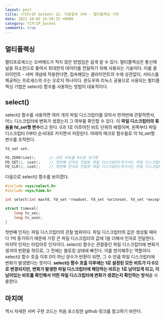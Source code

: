 ```yaml
---
layout: post
title: <TCP/IP Socket> 12. 다중접속 서버 - 멀티플렉싱 기반
date: 2021-10-02 15:50:23 +0900
category: TCP/IP_Socket
comments: true
---
```


## 멀티플렉싱

멀티프로세스는 오버헤드가 적지 않은 방법임은 쉽게 알 수 있다. 멀티플렉싱은 통신채널을 최소한으로 줄여서 최대한의 데이터를 전달하기 위해 사용되는 기술이다. 이를 클라이언트 - 서버 개념에 적용한다면, 접속해있는 클라이언트의 수에 상관없이, 서비스를 제공하는 프로세스의 수는 오로지 하나이다. 윈도우와 리눅스 공용으로 사용되는 멀티플렉싱 기법은 select() 함수를 사용하는 방법이 대표적이다.

## select()

select() 함수를 사용하면 여러 개의 파일 디스크립터를 모아서 한꺼번에 관찰하면서, 어느 디스크립터에 변화가 생겼는지 그 여부를 확인할 수 있다. 이 **파일 디스크립터의 묶음을 fd_set형 변수**라고 한다. 0과 1로 이루어진 비트 단위의 배열이며, 왼쪽부터 파일 디스크립터 0부터 순서대로 커지면서 저장된다. 아래의 매크로 함수들로 이 fd_set형 변수를 조작한다.

```c
fd_set set;

FD_ZERO(&set);      // 모든 비트를 0으로 초기화
FD_SET(1, &set);    // 첫번째 인자로 전달된 파일 디스크립터(여기서는 파일 디스크립터 1)를 fd_set에 등록한다. (0에서 1로 비트를 변환)
FD_CLR(2, &set);    // 첫번째 인자로 전달된 파일 디스크립터(여기서는 파일 디스크립터 2)를 fd_set에서 해당하는 정보를 삭제한다. (1에서 0으로 비트를 변환)
```

다음으로 select() 함수를 보이겠다.

```c
#include <sys/select.h>
#include <sys/time.h>

int select(int maxfd, fd_set *readset, fd_set *writeset, fd_set *exceptset, const struct timeval *timeout);

struct timeval{
    long tv_sec;
    long tv_usec;
}
```

첫번째 인자는 파일 디스크립터의 관찰 범위이다. 파일 디스크립터의 값은 생성될 때마다 1씩 증가하기 때문에 가장 큰 파일 디스크립터의 값에 1을 더해서 인자로 전달한다. 마지막 인자는 타임아웃 인자이다. select() 함수는 관찰중인 파일 디스크립터에 변화가 생겨야 반환을 하므로, 그 전에는 블로킹 상태에 빠진다. 이를 방지해주는 역할이다. select() 함수 호출 이후 0이 아닌 양수가 반환이 되면, 그 수 만큼 파일 디스크립터에 변화가 발생했다는 뜻이다. **select() 함수 호출 이후에는 1로 설정된 모든 비트가 다 0으로 변경되지만, 변화가 발생한 파일 디스크립터에 해당하는 비트는 1로 남아있게 되고, 이 남아있는 비트를 확인해서 어떤 파일 디스크립터에 변화가 생겼는지 확인하는 방식**을 사용한다.

## 마치며

역시 자세한 서버 구현 코드는 처음 포스팅한 github 링크를 참고하기 바란다.